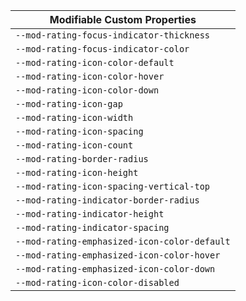 | Modifiable Custom Properties |
| --- |
|`--mod-rating-focus-indicator-thickness`|
|`--mod-rating-focus-indicator-color`|
|`--mod-rating-icon-color-default`|
|`--mod-rating-icon-color-hover`|
|`--mod-rating-icon-color-down`|
|`--mod-rating-icon-gap`|
|`--mod-rating-icon-width`|
|`--mod-rating-icon-spacing`|
|`--mod-rating-icon-count`|
|`--mod-rating-border-radius`|
|`--mod-rating-icon-height`|
|`--mod-rating-icon-spacing-vertical-top`|
|`--mod-rating-indicator-border-radius`|
|`--mod-rating-indicator-height`|
|`--mod-rating-indicator-spacing`|
|`--mod-rating-emphasized-icon-color-default`|
|`--mod-rating-emphasized-icon-color-hover`|
|`--mod-rating-emphasized-icon-color-down`|
|`--mod-rating-icon-color-disabled`|